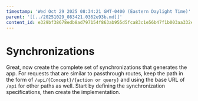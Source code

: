 ```yaml
---
timestamp: 'Wed Oct 29 2025 08:34:21 GMT-0400 (Eastern Daylight Time)'
parent: '[[../20251029_083421.0362e93b.md]]'
content_id: e329bf38678edb8ad797154f863ab955d5fca83c1e56b47f1b003aa332e8de4d
---
```


# Synchronizations

Great, now create the complete set of synchronizations that generates the app. For requests that are similar to passthrough routes, keep the path in the form of `/api/{Concept}/{action or query}` and using the base URL of `/api` for other paths as well. Start by defining the synchronization specifications, then create the implementation.
